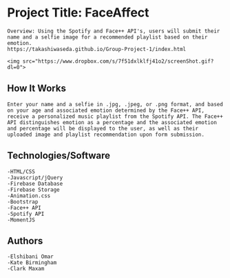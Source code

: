 # Project Title: FaceAffect
	Overview: Using the Spotify and Face++ API's, users will submit their name and a selfie image for a recommended playlist based on their emotion. 
	https://takashiwaseda.github.io/Group-Project-1/index.html
	
	<img src="https://www.dropbox.com/s/7f51dxlklfj41o2/screenShot.gif?dl=0">


## How It Works
	Enter your name and a selfie in .jpg, .jpeg, or .png format, and based on your age and associated emotion determined by the Face++ API, receive a personalized music playlist from the Spotify API. The Face++ API distinguishes emotion as a percentage and the associated emotion and percentage will be displayed to the user, as well as their uploaded image and playlist recommendation upon form submission. 

## Technologies/Software
	-HTML/CSS
	-Javascript/jQuery
	-Firebase Database
	-Firebase Storage
	-Animation.css
	-Bootstrap
	-Face++ API
	-Spotify API
	-MomentJS
## Authors
	-Elshibani Omar
	-Kate Birmingham
	-Clark Maxam

